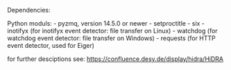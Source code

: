 Dependencies:

Python moduls:
    - pyzmq, version 14.5.0 or newer
    - setproctitle
    - six
    - inotifyx (for inotifyx event detector: file transfer on Linux)
    - watchdog (for watchdog event detector: file transfer on Windows)
    - requests (for HTTP event detector, used for Eiger)

for further desciptions see:
https://confluence.desy.de/display/hidra/HiDRA
